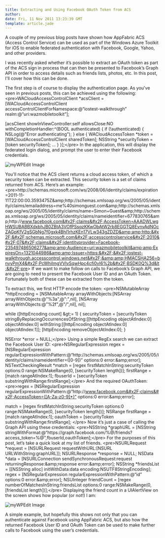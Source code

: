 ```yaml
---
title: Extracting and Using Facebook OAuth Token from ACS
author: 
date: Fri, 11 Nov 2011 13:23:39 GMT
template: article.jade
---
```


A couple of my previous blog posts have shown how AppFabric ACS (Access Control Service) can be used as part of the Windows Azure Toolkit for iOS to enable federated authentication with Facebook, Google, Yahoo, and other providers.

I was recently asked whether it’s possible to extract an OAuth token as part of the ACS sign in process that can then be presented to Facebook’s Graph API in order to access details such as friends lists, photos, etc. In this post, I&#39;ll cover how this can be done.

The first step is of course to display the authentication page. As you&#39;ve seen in previous posts, this can be achieved using the following:
&lt;pre&gt;WACloudAccessControlClient *acsClient = [WACloudAccessControlClient accessControlClientForNamespace:@“iostest-walkthrough” realm:@“uri:wazmobiletoolkit”];

[acsClient showInViewController:self allowsClose:NO withCompletionHandler:^(BOOL authenticated) { if (!authenticated) { NSLog(@&quot;Error authenticating&quot;); } else { WACloudAccessToken *token = [WACloudAccessControlClient sharedToken]; NSString *securityToken = [token securityToken]; ... }
}];&lt;&#x2F;pre&gt;
In the application, this will display the federated login dialog, and prompt the user to enter their Facebook credentials.

![myWPEdit Image](http:&#x2F;&#x2F;simonguest.com&#x2F;wp-content&#x2F;uploads&#x2F;2011&#x2F;11&#x2F;myWPEdit_Image_1321045984.jpg)

You&#39;ll notice that the ACS client returns a cloud access token, of which a security token can be extracted. This security token is a set of claims returned from ACS. Here’s an example:
&lt;pre&gt;http:&#x2F;&#x2F;schemas.microsoft.com&#x2F;ws&#x2F;2008&#x2F;06&#x2F;identity&#x2F;claims&#x2F;expiration=2011-11-11T22:00:00.3593475Z&amp;amp;http:&#x2F;&#x2F;schemas.xmlsoap.org&#x2F;ws&#x2F;2005&#x2F;05&#x2F;identity&#x2F;claims&#x2F;emailaddress=me%40simonguest.com&amp;amp;http:&#x2F;&#x2F;schemas.xmlsoap.org&#x2F;ws&#x2F;2005&#x2F;05&#x2F;identity&#x2F;claims&#x2F;name=Simon+Guest&amp;amp;http:&#x2F;&#x2F;schemas.xmlsoap.org&#x2F;ws&#x2F;2005&#x2F;05&#x2F;identity&#x2F;claims&#x2F;nameidentifier=677830765&amp;amp;http:&#x2F;&#x2F;www.facebook.com&#x2F;claims&#x2F;AccessToken=AAADWLwgHWSUBABBXdxbhJB0ZBtA3VOfPSsqzKKwObAtW2rb8EGGTQ8EvnvAdNOcZAGpKfV2gSGbNg7f0gxk4BhI1rhzKEn17VLw343gZDZD&amp;amp;http:&#x2F;&#x2F;schemas.microsoft.com&#x2F;accesscontrolservice&#x2F;2010&#x2F;07&#x2F;claims&#x2F;identityprovider=Facebook-235497486506277&amp;amp;Audience=uri:wazmobiletoolkit&amp;amp;ExpiresOn=1321044986&amp;amp;Issuer=https:&#x2F;&#x2F;iostest-walkthrough.accesscontrol.windows.net&#x2F;&amp;amp;HMACSHA256=bnvyPmX4&#x2F;PcWhiImgVVIvSqwHpc4cfi0vI6%2b&#x2F;BSDK0Q%3d&lt;&#x2F;pre&gt;
If we want to make follow on calls to Facebook’s Graph API, we are going to need to present the Facebook User ID and an OAuth Token. Fortunately both of these can be extracted from the token.

To extract this, we first HTTP encode the token:
&lt;pre&gt;NSMutableArray *httpEncoding = [NSMutableArray arrayWithObjects:[NSArray arrayWithObjects:@&quot;%3a&quot;,@&quot;:&quot;,nil], [NSArray arrayWithObjects:@&quot;%2f&quot;,@&quot;&#x2F;&quot;,nil], nil];

while ([httpEncoding count] &amp;gt;= 1) { securityToken = [securityToken stringByReplacingOccurrencesOfString:[[httpEncoding objectAtIndex:0] objectAtIndex:0] withString:[[httpEncoding objectAtIndex:0] objectAtIndex:1]]; [httpEncoding removeObjectAtIndex:0]; }

NSError *error = NULL;&lt;&#x2F;pre&gt;
Using a simple RegEx search we can extract the Facebook User ID:
&lt;pre&gt;NSRegularExpression regex = [NSRegularExpression regularExpressionWithPattern:@“http:&#x2F;&#x2F;schemas.xmlsoap.org&#x2F;ws&#x2F;2005&#x2F;05&#x2F;identity&#x2F;claims&#x2F;nameidentifier=([0-9])” options:0 error:&amp;amp;error];
NSTextCheckingResult *match = [regex firstMatchInString:securityToken options:0 range:NSMakeRange(0, [securityToken length])]; firstRange = [match rangeAtIndex:1]; fbuserId = [securityToken substringWithRange:firstRange];&lt;&#x2F;pre&gt;
And the required OAuthToken:
&lt;pre&gt;regex = [NSRegularExpression regularExpressionWithPattern:@“http:&#x2F;&#x2F;www.facebook.com&#x2F;claims&#x2F;AccessToken=([A-Za-z0-9]*)” options:0 error:&amp;amp;error];

match = [regex firstMatchInString:securityToken options:0 range:NSMakeRange(0, [securityToken length])];
NSRange firstRange = [match rangeAtIndex:1];
oauthToken = [securityToken substringWithRange:firstRange];
&lt;&#x2F;pre&gt;
Now it’s just a case of calling the Graph API using these credentials:
&lt;pre&gt;NSString *graphURL = [NSString stringWithFormat:@“https:&#x2F;&#x2F;graph.facebook.com&#x2F;%@&#x2F;friends?access_token=%@”,fbuserId,oauthToken];&lt;&#x2F;pre&gt;
For the purposes of this post, let’s take a quick look at my list of friends.
&lt;pre&gt;NSURLRequest *request = [NSURLRequest requestWithURL:[NSURL URLWithString:graphURL]];
NSURLResponse *response = NULL;
NSData *data = [NSURLConnection sendSynchronousRequest:request returningResponse:&amp;amp;response error:&amp;amp;error];
NSString *friendsList = [[NSString alloc] initWithData:data encoding:NSUTF8StringEncoding];
regex = [NSRegularExpression regularExpressionWithPattern:@“id” options:0 error:&amp;amp;error];
NSUInteger friendCount = [regex numberOfMatchesInString:friendsList options:0 range:NSMakeRange(0, [friendsList length])];&lt;&#x2F;pre&gt;
Displaying the friend count in a UIAlertView on the screen shows how popular (or not!) I am:

![myWPEdit Image](http:&#x2F;&#x2F;simonguest.com&#x2F;wp-content&#x2F;uploads&#x2F;2011&#x2F;11&#x2F;myWPEdit_Image_1321046009.jpg)

A simple example, but hopefully this shows not only that you can authenticate against Facebook using AppFabric ACS, but also how the returned Facebook User ID and OAuth Token can be used to make further calls to Facebook using the user’s credentials.
